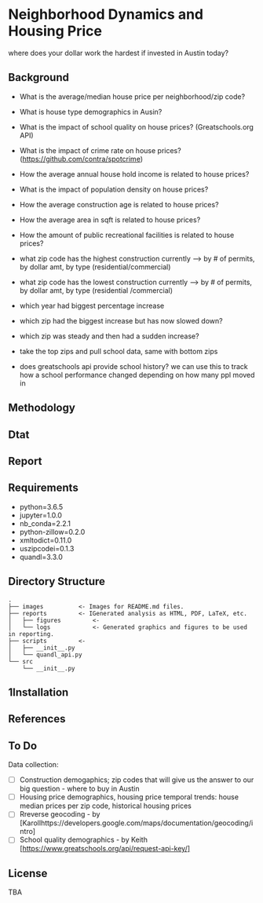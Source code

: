 # Neighborhood Dynamics and Housing Price 
where does your dollar work the hardest if invested in Austin today?

## Background
- What is the average/median house price per neighborhood/zip code?
- What is house type demographics in Ausin?
- What is the impact of school quality on house prices? (Greatschools.org API)
- What is the impact of crime rate on house prices? (https://github.com/contra/spotcrime)
- How the average annual house hold income is related to house prices?
- What is the impact of population density on house prices?
- How the average construction age is related to house prices?
- How the average area in sqft is related to house prices?
- How the amount of public recreational facilities is related to house prices?
-  what zip code has the highest construction currently -->
   by # of permits,
   by dollar amt,
   by type (residential/commercial)

-  what zip code has the lowest construction currently -->
   by # of permits,
   by dollar amt,
   by type (residential /commercial)

-  which year had biggest percentage increase

-  which zip had the biggest increase but has now slowed down?

-  which zip was steady and then had a sudden increase?

-  take the top zips and pull school data,
   same with bottom zips

-  does greatschools api provide school history? 
   we can use this to track how a school performance changed depending on how many ppl moved in


## Methodology

## Dtat

## Report

## Requirements

- python=3.6.5
- jupyter=1.0.0
- nb_conda=2.2.1
- python-zillow=0.2.0  
- xmltodict=0.11.0
- uszipcodei=0.1.3
- quandl=3.3.0 

## Directory Structure
```
.
├── images 			<- Images for README.md files.
├── reports			<- IGenerated analysis as HTML, PDF, LaTeX, etc.
│   ├── figures			<- 
│   └── logs			<- Generated graphics and figures to be used in reporting.
├── scripts			<- 
│   ├── __init__.py
│   └── quandl_api.py
└── src
    └── __init__.py
```
## 1Installation

## References

## To Do
Data collection:
- [ ] Construction demogaphics; zip codes that will give us the answer to our big question - where to buy in Austin
- [ ] Housing price demographics, housing price temporal trends: house median prices per zip code, historical housing prices
- [ ] Rreverse geocoding - by [Karollhttps://developers.google.com/maps/documentation/geocoding/intro]
- [ ] School quality demographics - by Keith [https://www.greatschools.org/api/request-api-key/]
## License
TBA

















